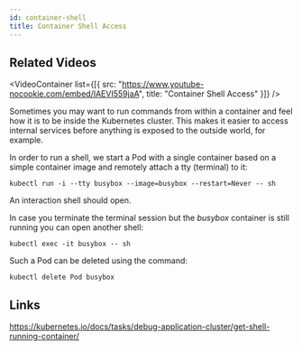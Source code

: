 ```yaml
---
id: container-shell
title: Container Shell Access
---
```


## Related Videos
<VideoContainer
  list={[{
   src: "https://www.youtube-nocookie.com/embed/IAEVI559jaA",
   title: "Container Shell Access"
  }]}
/>

Sometimes you may want to run commands from within a container and feel how it is to be inside the Kubernetes cluster. This makes it easier to access internal services before anything is exposed to the outside world, for example.

In order to run a shell, we start a Pod with a single container based on a simple container image and remotely attach a tty (terminal) to it:

    kubectl run -i --tty busybox --image=busybox --restart=Never -- sh

An interaction shell should open.

In case you terminate the terminal session but the *busybox* container is still running you can open another shell:

    kubectl exec -it busybox -- sh

Such a Pod can be deleted using the command:

    kubectl delete Pod busybox

## Links

https://kubernetes.io/docs/tasks/debug-application-cluster/get-shell-running-container/
